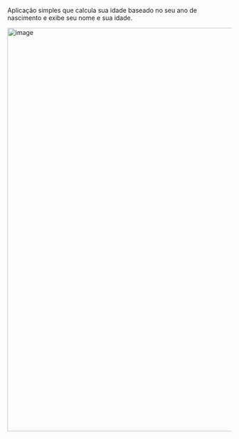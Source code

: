 Aplicação simples que calcula sua idade baseado no seu ano de nascimento e exibe seu nome e sua idade.

<img width="1919" height="906" alt="image" src="https://github.com/user-attachments/assets/869de65b-bbcb-4bd7-83e5-3e6410891652" />
